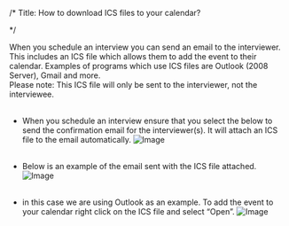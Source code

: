 /*
Title: How to download ICS files to your calendar?

*/
  
​When you schedule an interview you can send an email to the interviewer. This includes an ICS file which allows them to add the event to their calendar. Examples of programs which use ICS files are Outlook (2008 Server), Gmail and more.   
Please note: This ICS file will only be sent to the interviewer, not the interviewee.  
  <br>

- When you schedule an interview ensure that you select the below to send the confirmation email for the interviewer(s). It will attach an ICS file to the email automatically.
![Image](https://s3.amazonaws.com/tw-desk/i/122167/attachment-inline/80110.20150609091918240.80110.20150609091918240UIXgm)  
  <br>

- Below is an example of the email sent with the ICS file attached.
![Image](https://s3.amazonaws.com/tw-desk/i/122167/attachment-inline/98318.20150501134059542.98318.20150501134059542wYLdF)  
  <br>
  

- in this case we are using Outlook as an example. To add the event to your calendar right click on the ICS file and select “Open”.
![Image](https://s3.amazonaws.com/tw-desk/i/122167/attachment-inline/80110.20150609094115273.80110.201506090941152737SXly)